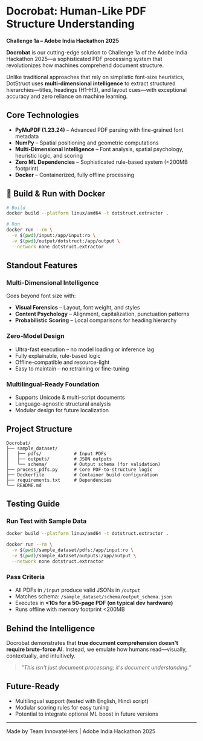 # Docrobat: Human-Like PDF Structure Understanding  
**Challenge 1a – Adobe India Hackathon 2025**

**Docrobat** is our cutting-edge solution to Challenge 1a of the Adobe India Hackathon 2025—a sophisticated PDF processing system that revolutionizes how machines comprehend document structure. 

Unlike traditional approaches that rely on simplistic font-size heuristics, DotStruct uses **multi-dimensional intelligence** to extract structured hierarchies—titles, headings (H1–H3), and layout cues—with exceptional accuracy and zero reliance on machine learning.



## Core Technologies

- **PyMuPDF (1.23.24)** – Advanced PDF parsing with fine-grained font metadata
- **NumPy** – Spatial positioning and geometric computations
- **Multi-Dimensional Intelligence** – Font analysis, spatial psychology, heuristic logic, and scoring
- **Zero ML Dependencies** – Sophisticated rule-based system (<200MB footprint)
- **Docker** – Containerized, fully offline processing



## 🐳 Build & Run with Docker

```bash
# Build
docker build --platform linux/amd64 -t dotstruct.extractor .

# Run
docker run --rm \
  -v $(pwd)/input:/app/input:ro \
  -v $(pwd)/output/dotstruct:/app/output \
  --network none dotstruct.extractor
````



## Standout Features

### Multi-Dimensional Intelligence

Goes beyond font size with:

* **Visual Forensics** – Layout, font weight, and styles
* **Content Psychology** – Alignment, capitalization, punctuation patterns
* **Probabilistic Scoring** – Local comparisons for heading hierarchy

### Zero-Model Design

* Ultra-fast execution – no model loading or inference lag
* Fully explainable, rule-based logic
* Offline-compatible and resource-light
* Easy to maintain – no retraining or fine-tuning

### Multilingual-Ready Foundation

* Supports Unicode & multi-script documents
* Language-agnostic structural analysis
* Modular design for future localization



## Project Structure

```text
Docrobat/
├── sample_dataset/
│   ├── pdfs/            # Input PDFs
│   ├── outputs/         # JSON outputs
│   └── schema/          # Output schema (for validation)
├── process_pdfs.py      # Core PDF-to-structure logic
├── Dockerfile           # Container build configuration
├── requirements.txt     # Dependencies
└── README.md
```

## Testing Guide

### Run Test with Sample Data

```bash
docker build --platform linux/amd64 -t dotstruct.extractor .

docker run --rm \
  -v $(pwd)/sample_dataset/pdfs:/app/input:ro \
  -v $(pwd)/sample_dataset/outputs:/app/output \
  --network none dotstruct.extractor
```

### Pass Criteria

* All PDFs in `/input` produce valid JSONs in `/output`
* Matches schema: `/sample_dataset/schema/output_schema.json`
* Executes in **<10s for a 50-page PDF (on typical dev hardware)**
* Runs offline with memory footprint <200MB



## Behind the Intelligence

Docrobat demonstrates that **true document comprehension doesn't require brute-force AI**. Instead, we emulate how humans read—visually, contextually, and intuitively.

> *“This isn't just document processing; it's document understanding.”*


## Future-Ready

* Multilingual support (tested with English, Hindi script)
* Modular scoring rules for easy tuning
* Potential to integrate optional ML boost in future versions

---

Made by Team InnovateHers | Adobe India Hackathon 2025

